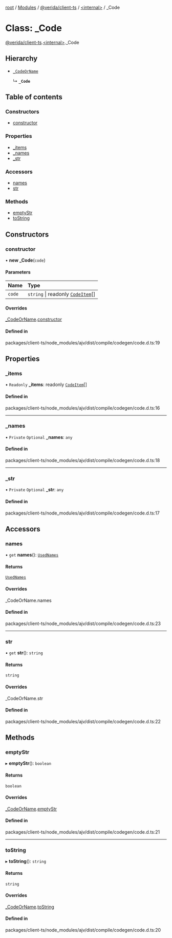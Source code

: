 [root](../README.md) / [Modules](../modules.md) / [@verida/client-ts](../modules/verida_client_ts.md) / [<internal\>](../modules/verida_client_ts._internal_.md) / \_Code

# Class: \_Code

[@verida/client-ts](../modules/verida_client_ts.md).[<internal\>](../modules/verida_client_ts._internal_.md)._Code

## Hierarchy

- [`_CodeOrName`](verida_client_ts._internal_._CodeOrName.md)

  ↳ **`_Code`**

## Table of contents

### Constructors

- [constructor](verida_client_ts._internal_._Code.md#constructor)

### Properties

- [\_items](verida_client_ts._internal_._Code.md#_items)
- [\_names](verida_client_ts._internal_._Code.md#_names)
- [\_str](verida_client_ts._internal_._Code.md#_str)

### Accessors

- [names](verida_client_ts._internal_._Code.md#names)
- [str](verida_client_ts._internal_._Code.md#str)

### Methods

- [emptyStr](verida_client_ts._internal_._Code.md#emptystr)
- [toString](verida_client_ts._internal_._Code.md#tostring)

## Constructors

### constructor

• **new _Code**(`code`)

#### Parameters

| Name | Type |
| :------ | :------ |
| `code` | `string` \| readonly [`CodeItem`](../modules/verida_client_ts._internal_.md#codeitem)[] |

#### Overrides

[_CodeOrName](verida_client_ts._internal_._CodeOrName.md).[constructor](verida_client_ts._internal_._CodeOrName.md#constructor)

#### Defined in

packages/client-ts/node_modules/ajv/dist/compile/codegen/code.d.ts:19

## Properties

### \_items

• `Readonly` **\_items**: readonly [`CodeItem`](../modules/verida_client_ts._internal_.md#codeitem)[]

#### Defined in

packages/client-ts/node_modules/ajv/dist/compile/codegen/code.d.ts:16

___

### \_names

• `Private` `Optional` **\_names**: `any`

#### Defined in

packages/client-ts/node_modules/ajv/dist/compile/codegen/code.d.ts:18

___

### \_str

• `Private` `Optional` **\_str**: `any`

#### Defined in

packages/client-ts/node_modules/ajv/dist/compile/codegen/code.d.ts:17

## Accessors

### names

• `get` **names**(): [`UsedNames`](../modules/verida_client_ts._internal_.md#usednames)

#### Returns

[`UsedNames`](../modules/verida_client_ts._internal_.md#usednames)

#### Overrides

\_CodeOrName.names

#### Defined in

packages/client-ts/node_modules/ajv/dist/compile/codegen/code.d.ts:23

___

### str

• `get` **str**(): `string`

#### Returns

`string`

#### Overrides

\_CodeOrName.str

#### Defined in

packages/client-ts/node_modules/ajv/dist/compile/codegen/code.d.ts:22

## Methods

### emptyStr

▸ **emptyStr**(): `boolean`

#### Returns

`boolean`

#### Overrides

[_CodeOrName](verida_client_ts._internal_._CodeOrName.md).[emptyStr](verida_client_ts._internal_._CodeOrName.md#emptystr)

#### Defined in

packages/client-ts/node_modules/ajv/dist/compile/codegen/code.d.ts:21

___

### toString

▸ **toString**(): `string`

#### Returns

`string`

#### Overrides

[_CodeOrName](verida_client_ts._internal_._CodeOrName.md).[toString](verida_client_ts._internal_._CodeOrName.md#tostring)

#### Defined in

packages/client-ts/node_modules/ajv/dist/compile/codegen/code.d.ts:20
